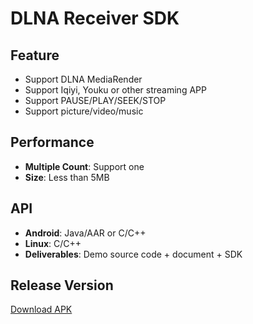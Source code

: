 # DLNA Receiver SDK

## Feature

* Support DLNA MediaRender     
* Support Iqiyi, Youku or other streaming APP    
* Support PAUSE/PLAY/SEEK/STOP 
* Support picture/video/music               

## Performance

* **Multiple Count**: Support one           
* **Size**: Less than 5MB            

## API

* **Android**: Java/AAR or C/C++         
* **Linux**: C/C++    
* **Deliverables**: Demo source code + document + SDK      

## Release Version        

[Download APK](https://github.com/WirelessPresentation/WirelessDisplay/releases/download/latest/BJCastTV.apk)

